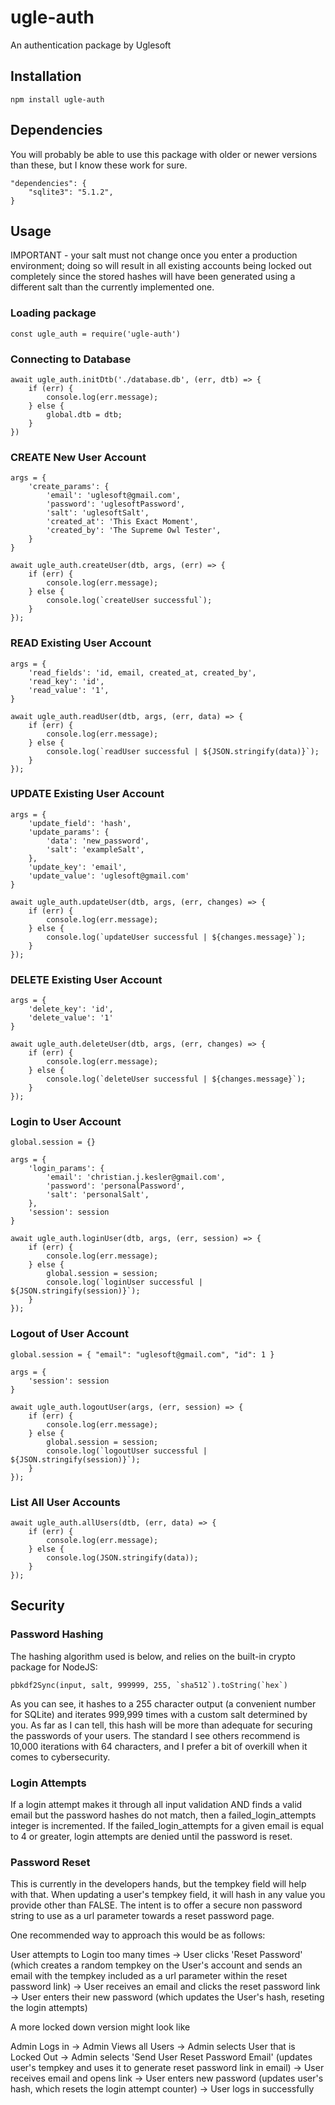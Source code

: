 # ugle-auth

An authentication package by Uglesoft


## Installation

    npm install ugle-auth


## Dependencies

You will probably be able to use this package with older or newer versions than these, but I know these work for sure.  

    "dependencies": {
        "sqlite3": "5.1.2",
    }


## Usage

IMPORTANT - your salt must not change once you enter a production environment; doing so will result in all existing accounts being locked out completely since the stored hashes will have been generated using a different salt than the currently implemented one.


### Loading package

    const ugle_auth = require('ugle-auth')


### Connecting to Database

    await ugle_auth.initDtb('./database.db', (err, dtb) => {
        if (err) {
            console.log(err.message);
        } else {
            global.dtb = dtb;
        }
    })


### CREATE New User Account

    args = {
        'create_params': {
            'email': 'uglesoft@gmail.com',
            'password': 'uglesoftPassword',
            'salt': 'uglesoftSalt',
            'created_at': 'This Exact Moment',
            'created_by': 'The Supreme Owl Tester',
        }
    }

    await ugle_auth.createUser(dtb, args, (err) => {
        if (err) {
            console.log(err.message);
        } else {
            console.log(`createUser successful`);
        }
    });


### READ Existing User Account

    args = {
        'read_fields': 'id, email, created_at, created_by',
        'read_key': 'id',
        'read_value': '1',
    }

    await ugle_auth.readUser(dtb, args, (err, data) => {
        if (err) {
            console.log(err.message);
        } else {
            console.log(`readUser successful | ${JSON.stringify(data)}`);
        }
    });


### UPDATE Existing User Account

    args = {
        'update_field': 'hash',
        'update_params': {
            'data': 'new_password',
            'salt': 'exampleSalt',
        },
        'update_key': 'email',
        'update_value': 'uglesoft@gmail.com'
    }

    await ugle_auth.updateUser(dtb, args, (err, changes) => {
        if (err) {
            console.log(err.message);
        } else {
            console.log(`updateUser successful | ${changes.message}`);
        }
    });


### DELETE Existing User Account

    args = {
        'delete_key': 'id',
        'delete_value': '1'
    }

    await ugle_auth.deleteUser(dtb, args, (err, changes) => {
        if (err) {
            console.log(err.message);
        } else {
            console.log(`deleteUser successful | ${changes.message}`);
        }
    });


### Login to User Account

    global.session = {}

    args = {
        'login_params': {
            'email': 'christian.j.kesler@gmail.com',
            'password': 'personalPassword',
            'salt': 'personalSalt',
        },
        'session': session
    }

    await ugle_auth.loginUser(dtb, args, (err, session) => {
        if (err) {
            console.log(err.message);
        } else {
            global.session = session;
            console.log(`loginUser successful | ${JSON.stringify(session)}`);
        }
    });


### Logout of User Account

    global.session = { "email": "uglesoft@gmail.com", "id": 1 }

    args = {
        'session': session
    }

    await ugle_auth.logoutUser(args, (err, session) => {
        if (err) {
            console.log(err.message);
        } else {
            global.session = session;
            console.log(`logoutUser successful | ${JSON.stringify(session)}`);
        }
    });


### List All User Accounts

    await ugle_auth.allUsers(dtb, (err, data) => {
        if (err) {
            console.log(err.message);
        } else {
            console.log(JSON.stringify(data));
        }
    });


## Security


### Password Hashing

The hashing algorithm used is below, and relies on the built-in crypto package for NodeJS:

    pbkdf2Sync(input, salt, 999999, 255, `sha512`).toString(`hex`)

As you can see, it hashes to a 255 character output (a convenient number for SQLite) and iterates 999,999 times with a custom salt determined by you.  As far as I can tell, this hash will be more than adequate for securing the passwords of your users.  The standard I see others recommend is 10,000 iterations with 64 characters, and I prefer a bit of overkill when it comes to cybersecurity.


### Login Attempts

If a login attempt makes it through all input validation AND finds a valid email but the password hashes do not match, then a failed_login_attempts integer is incremented.  If the failed_login_attempts for a given email is equal to 4 or greater, login attempts are denied until the password is reset.  


### Password Reset

This is currently in the developers hands, but the tempkey field will help with that.  When updating a user's tempkey field, it will hash in any value you provide other than FALSE.  The intent is to offer a secure non password string to use as a url parameter towards a reset password page.

One recommended way to approach this would be as follows:

User attempts to Login too many times -> User clicks 'Reset Password' (which creates a random tempkey on the User's account and sends an email with the tempkey included as a url parameter within the reset password link) -> User receives an email and clicks the reset password link -> User enters their new password (which updates the User's hash, reseting the login attempts)

A more locked down version might look like

Admin Logs in -> Admin Views all Users -> Admin selects User that is Locked Out -> Admin selects 'Send User Reset Password Email' (updates user's tempkey and uses it to generate reset password link in email) -> User receives email and opens link -> User enters new password (updates user's hash, which resets the login attempt counter) -> User logs in successfully
